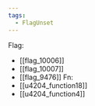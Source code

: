 ```yaml
---
tags:
  - FlagUnset
---
```

Flag:
- [[flag_10006]]
- [[flag_10007]]
- [[flag_9476]]
Fn:
- [[u4204_function18]]
- [[u4204_function4]]
